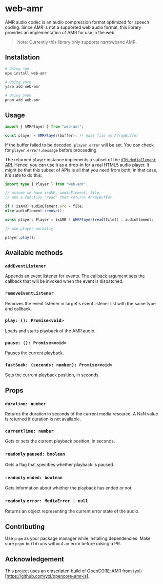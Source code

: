 # web-amr

AMR audio codec is an audio compression format optimized for speech coding. Since AMR is not a supported web audio format, this library provides an implementation of AMR for use in the web.

> Note: Currently this library only supports narrowband AMR.

## Installation

```sh
# Using npm
npm install web-amr

# Using yarn
yarn add web-amr

# Using pnpm
pnpm add web-amr
```

## Usage

```TypeScript
import { AMRPlayer } from "web-amr";

const player = AMRPlayer(buffer); // pass file as ArrayBuffer
```

If the buffer failed to be decoded, `player.error` will be set. You can check for `player.error?.message` before proceeding.

The returned `player` instance implements a subset of the [`HTMLMediaElement` API](https://developer.mozilla.org/en-US/docs/Web/API/HTMLMediaElement). Hence, you can use it as a drop-in for a real HTML5 audio player. It might be that this subset of APIs is all that you need from both; in that case, it's safe to do this:

```TypeScript
import type { Player } from "web-amr";

// assume we have isAMR, audioElement, file,
// and a function "read" that returns ArrayBuffer

if (!isAMR) audioElement.src = file;
else audioElement.remove();

const player: Player = isAMR ? AMRPlayer(read(file)) : audioElement;

// use player normally

player.play();
```

## Available methods

### `addEventListener`

Appends an event listener for events. The callback argument sets the callback that will be invoked when the event is dispatched.

### `removeEventListener`

Removes the event listener in target's event listener list with the same type and callback.

### `play: (): Promise<void>`

Loads and starts playback of the AMR audio.

### `pause: (): Promise<void>`

Pauses the current playback.

### `fastSeek: (seconds: number): Promise<void>`

Sets the current playback position, in seconds.

## Props

### `duration: number`

Returns the duration in seconds of the current media resource. A NaN value is returned if duration is not available.

### `currentTime: number`

Gets or sets the current playback position, in seconds.

### `readonly` `paused: boolean`

Gets a flag that specifies whether playback is paused.

### `readonly` `ended: boolean`

Gets information about whether the playback has ended or not.

### `readonly` `error: MediaError | null`

Returns an object representing the current error state of the audio.

## Contributing

Use `pnpm` as your package manager while installing dependencies. Make sure `pnpm build` runs without an error before raising a PR.

## Acknowledgement

This project uses an emscripten build of [OpenCORE-AMR](https://sourceforge.net/projects/opencore-amr/) from (yxl)[https://github.com/yxl/opencore-amr-js].
